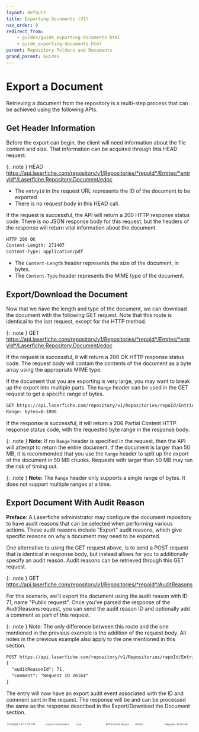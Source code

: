 ```yaml
---
layout: default
title: Exporting Documents (V1)
nav_order: 8
redirect_from:
    - guides/guide_exporting-documents.html
    - guide_exporting-documents.html
parent: Repository Folders and Documents
grand_parent: Guides
---
```

<!--Copyright (c) Laserfiche.
See LICENSE and LICENSE-CODE in the project root for license information.-->

# Export a Document

Retrieving a document from the repository is a multi-step process that can be achieved using the following APIs.

## Get Header Information
Before the export can begin, the client will need information about the file content and size. That information can be acquired through this HEAD request.

{: .note }
HEAD https://api.laserfiche.com/repository/v1/Repositories/*repoId*/Entries/*entryId*/Laserfiche.Repository.Document/edoc

- The `entryId` in the request URL represents the ID of the document to be exported
- There is no request body in this HEAD call.

If the request is successful, the API will return a 200 HTTP response status code. There is no JSON response body for this request, but the headers of the response will return vital information about the document.

```xml
HTTP 200 OK
Content-Length: 271407
Content-Type: application/pdf
```

- The `Content-Length` header represents the size of the document, in bytes.
- The `Content-Type` header represents the MIME type of the document.

## Export/Download the Document

Now that we have the length and type of the document, we can download the document with the following GET request. Note that this route is identical to the last request, except for the HTTP method.

{: .note }
GET https://api.laserfiche.com/repository/v1/Repositories/*repoId*/Entries/*entryId*/Laserfiche.Repository.Document/edoc

If the request is successful, it will return a 200 OK HTTP response status code. The request body will contain the contents of the document as a byte array using the appropriate MIME type.

If the document that you are exporting is very large, you may want to break up the export into multiple parts. The `Range` header can be used in the GET request to get a specific range of bytes.

```xml
GET https://api.laserfiche.com/repository/v1/Repositories/repoId/Entries/entryId/Laserfiche.Repository.Document/edoc
Range: bytes=0-1000
```

If the response is successful, it will return a 206 Partial Content HTTP response status code, with the requested byte range in the response body.

{: .note }
**Note:** If no `Range` header is specified in the request, then the API will attempt to return the entire document. If the document is larger than 50 MB, it is recommended that you use the `Range` header to split up the export of the document in 50 MB chunks. Requests with larger than 50 MB may run the risk of timing out. 

{: .note }
**Note:** The `Range` header only supports a single range of bytes. It does not support multiple ranges at a time.

## Export Document With Audit Reason

**Preface**: A Laserfiche administrator may configure the document repository to have audit reasons that can be selected when performing various actions. These audit reasons include "Export" audit reasons, which give specific reasons on why a document may need to be exported.

One alternative to using the GET request above, is to send a POST request that is identical in response body, but instead allows for you to additionally specify an audit reason. Audit reasons can be retrieved through this GET request.

{: .note }
GET https://api.laserfiche.com/repository/v1/Repositories/*repoId*/AuditReasons

For this scenario, we'll export the document using the audit reason with ID 71, name "Public request". Once you’ve parsed the response of the AuditReasons request, you can send the audit reason ID and optionally add a comment as part of this request.

{: .note }
Note: The only difference between this route and the one mentioned in the previous example is the addition of the request body. All notes in the previous example also apply to the one mentioned in this section.

```xml
POST https://api.laserfiche.com/repository/v1/Repositories/repoId/Entries/entryId/Laserfiche.Repository.Document/GetEdocWithAuditReason
{
  "auditReasonId": 71,
  "comment": "Request ID 26164"
}
```

The entry will now have an export audit event associated with the ID and comment sent in the request. The response will be and can be processed the same as the response described in the Export/Download the Document section.

![](./assets/images/audit-trail-01.png)